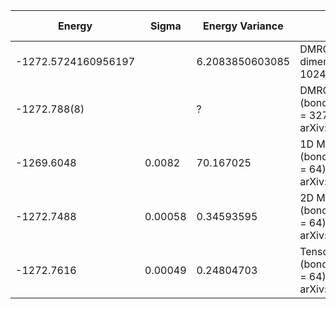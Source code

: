 | Energy                | Sigma           | Energy Variance  | Method                                                           | Data Repository                     |
|-----------------------|-----------------|------------------|------------------------------------------------------------------|-------------------------------------|
| -1272.5724160956197   |                 | 6.2083850603085  | DMRG (bond dimension = 1024)                                     |                                     |
| -1272.788(8)          |                 | ?                | DMRG on TPU (bond dimension = 32768), arXiv:2204.05693           |                                     |
| -1269.6048            | 0.0082          | 70.167025        | 1D MPS-RNN (bond dimension = 64), arXiv:2206.12363               |                                     |
| -1272.7488            | 0.00058         | 0.34593595       | 2D MPS-RNN (bond dimension = 64), arXiv:2206.12363               |                                     |
| -1272.7616            | 0.00049         | 0.24804703       | Tensor-RNN (bond dimension = 64), arXiv:2206.12363               |                                     |
